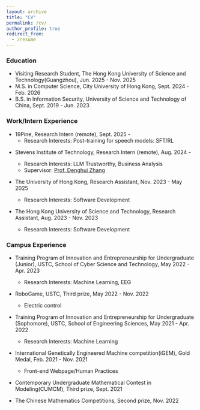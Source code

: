 ```yaml
---
layout: archive
title: "CV"
permalink: /cv/
author_profile: true
redirect_from:
  - /resume
---
```


### Education
<!-- * (incoming) Ph.D in Data Science, Stevens Institute of Technology, Feb. 2026 -  -->
* Visiting Research Student, The Hong Kong University of Science and Technology(Guangzhou), Jun. 2025 - Nov. 2025
* M.S. in Computer Science, City University of Hong Kong, Sept. 2024 - Feb. 2026
* B.S. in Information Security, University of Science and Technology of China, Sept. 2019 - Jun. 2023



### Work/Intern Experience

* 19Pine, Research Intern (remote), Sept. 2025 - 
  *  Research Interests: Post-training for speech models: SFT/RL

<!-- * The Guangdong Institute of Intelligence Science and Technology, Research Intern, Jun 2025 - Sept. 2025
  *  Research Interests: 3D Printable Brain Atlas
  *  Supervisor: Prof. Yimin Wang -->

* Stevens Institute of Technology, Research Intern (remote), Aug. 2024 - 
  *  Research Interests: LLM Trustworthy, Business Analysis
  *  Supervisor: <a href="https://zhangdenghui.site/">Prof. Denghui Zhang</a>

* The University of Hong Kong, Research Assistant, Nov. 2023 - May 2025
  *  Research Interests: Software Development

* The Hong Kong University of Science and Technology, Research Assistant, Aug. 2023 - Nov. 2023
  *  Research Interests: Software Development  

<!-- * iFLYTEK, Juinor Data Engineer Intern, Mar. 2023 - Jun. 2023   -->

### Campus Experience

* Training Program of Innovation and Entrepreneurship for Undergraduate (Junior), USTC, School of Cyber Science and Technology, May 2022 - Apr. 2023
  *  Research Interests: Machine Learning, EEG

* RoboGame, USTC, Third prize, May 2022 - Nov. 2022
  *  Electric control

* Training Program of Innovation and Entrepreneurship for Undergraduate (Sophomore), USTC, School of Engineering Sciences, May 2021 - Apr. 2022
  *  Research Interests: Machine Learning

* International Genetically Engineered Machine competition(iGEM), Gold Medal, Feb. 2021 - Nov. 2021
  *  Front-end Webpage/Human Practices

* Contemporary Undergraduate Mathematical Contest in Modeling(CUMCM), Third prize, Sept. 2021  

* The Chinese Mathematics Competitions, Second prize, Nov. 2022